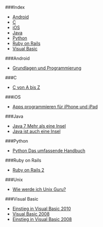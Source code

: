 ###Index
* [Android](#android)
* [C](#c)
* [iOS](#ios)
* [Java](#java)
* [Python](#python)
* [Ruby on Rails](#ruby-on-rails)
* [Visual Basic](#visual-basic)

###Android

* [Grundlagen und Programmierung](http://www.dpunkt.de/ebooks_files/free/3436.pdf)

###C

* [C von A bis Z](http://openbook.galileocomputing.de/c_von_a_bis_z/)

###iOS

* [Apps programmieren für iPhone und iPad](http://openbook.galileocomputing.de/apps_programmieren_fuer_iphone_und_ipad/)

###Java

* [Java 7 Mehr als eine Insel](http://openbook.galileocomputing.de/java7/)
* [Java ist auch eine Insel](http://openbook.galileocomputing.de/javainsel/)

###Python

* [Python Das umfassende Handbuch](http://openbook.galileocomputing.de/python/)

###Ruby on Rails

* [Ruby on Rails 2](http://openbook.galileocomputing.de/ruby_on_rails/)

###Unix

* [Wie werde ich Unix Guru?](http://openbook.galileocomputing.de/unix_guru/)

###Visual Basic

* [Einstieg in Visual Basic 2010](http://openbook.galileocomputing.de/einstieg_vb_2010/)
* [Visual Basic 2008](http://openbook.galileocomputing.de/visualbasic_2008/)
* [Einstieg in Visual Basic 2008](http://openbook.galileocomputing.de/einstieg_vb_2008/)
